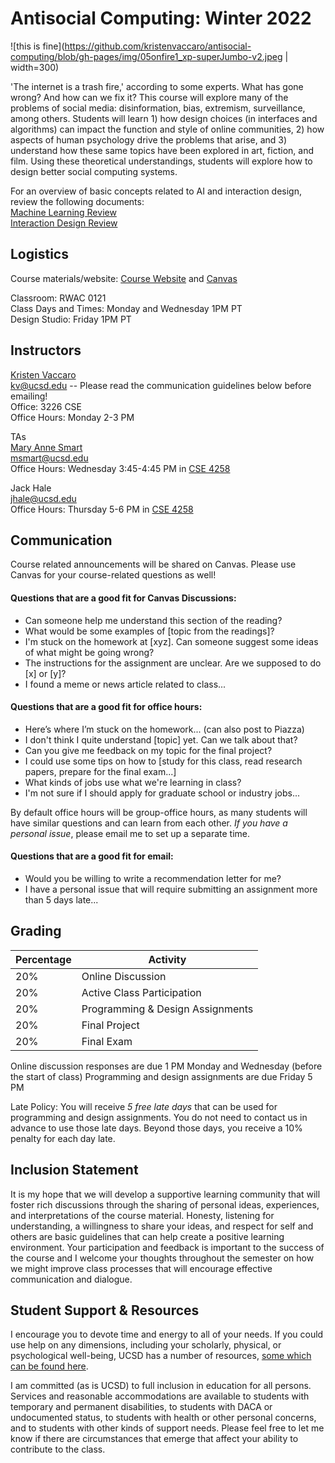 # Antisocial Computing: Winter 2022

![this is fine](https://github.com/kristenvaccaro/antisocial-computing/blob/gh-pages/img/05onfire1_xp-superJumbo-v2.jpeg | width=300)

'The internet is a trash fire,' according to some experts. What has gone wrong? And how can we fix it? This course will explore many of the problems of social media: disinformation, bias, extremism, surveillance, among others. Students will learn 1) how design choices (in interfaces and algorithms) can impact the function and style of online communities, 2) how aspects of human psychology drive the problems that arise, and 3) understand how these same topics have been explored in art, fiction, and film. Using these theoretical understandings, students will explore how to design better social computing systems. 

For an overview of basic concepts related to AI and interaction design, review the following documents:  
[Machine Learning Review](https://kristenvaccaro.github.io/human-ai/review/ML_Review.pdf)  
[Interaction Design Review](https://kristenvaccaro.github.io/human-ai/review/Interaction_Design_Review.pdf)  

## Logistics

Course materials/website: [Course Website](https://kristenvaccaro.github.io/human-ai) and [Canvas](https://canvas.ucsd.edu/courses/30741)   

Classroom: RWAC 0121   
Class Days and Times: Monday and Wednesday 1PM PT  
Design Studio: Friday 1PM PT  

## Instructors

[Kristen Vaccaro](http://kvaccaro.com)  
kv@ucsd.edu -- Please read the communication guidelines below before emailing!  
Office: 3226 CSE  
Office Hours: Monday 2-3 PM

TAs  
[Mary Anne Smart](https://sites.google.com/eng.ucsd.edu/msmart)  
msmart@ucsd.edu  
Office Hours: Wednesday 3:45-4:45 PM in [CSE 4258](https://cse.ucsd.edu/about/floormaps)  

Jack Hale  
jhale@ucsd.edu  
Office Hours: Thursday 5-6 PM in [CSE 4258](https://cse.ucsd.edu/about/floormaps)  

## Communication

Course related announcements will be shared on Canvas. Please use Canvas for your course-related questions as well!

#### Questions that are a good fit for Canvas Discussions:
- Can someone help me understand this section of the reading?
- What would be some examples of \[topic from the readings\]?
- I'm stuck on the homework at \[xyz\]. Can someone suggest some ideas of what might be going wrong?
- The instructions for the assignment are unclear. Are we supposed to do \[x\] or \[y\]?
- I found a meme or news article related to class...

#### Questions that are a good fit for office hours:
- Here’s where I’m stuck on the homework... (can also post to Piazza)
- I don't think I quite understand \[topic\] yet. Can we talk about that?
- Can you give me feedback on my topic for the final project?
- I could use some tips on how to \[study for this class, read research papers, prepare for the final exam...\]
- What kinds of jobs use what we're learning in class?
- I'm not sure if I should apply for graduate school or industry jobs...

By default office hours will be group-office hours, as many students will have similar questions and can learn from each other. *If you have a personal issue*, please email me to set up a separate time.

#### Questions that are a good fit for email:
- Would you be willing to write a recommendation letter for me?
- I have a personal issue that will require submitting an assignment more than 5 days late...

## Grading

Percentage | Activity
--- | ---
20% | Online Discussion
20% | Active Class Participation
20% | Programming & Design Assignments
20% | Final Project
20% | Final Exam

Online discussion responses are due 1 PM Monday and Wednesday (before the start of class)
Programming and design assignments are due Friday 5 PM

Late Policy: You will receive *5 free late days* that can be used for programming and design assignments. You do not need to contact us in advance to use those late days. Beyond those days, you receive a 10% penalty for each day late.

## Inclusion Statement
It is my hope that we will develop a supportive learning community that will foster rich discussions through the sharing of personal ideas, experiences, and interpretations of the course material. Honesty, listening for understanding, a willingness to share your ideas, and respect for self and others are basic guidelines that can help create a positive learning environment. Your participation and feedback is important to the success of the course and I welcome your thoughts throughout the semester on how we might improve class processes that will encourage effective communication and dialogue.

## Student Support & Resources
I encourage you to devote time and energy to all of your needs. If you could use help on any dimensions, including your scholarly, physical, or psychological well-being, UCSD has a number of resources, [some which can be found here](https://docs.google.com/document/d/1JgATnpJ6di513Pe_CqdOoSDaer_h6jz7oRQn7fZYNrA/edit).

I am committed (as is UCSD) to full inclusion in education for all persons. Services and reasonable accommodations are available to students with temporary and permanent disabilities, to students with DACA or undocumented status, to students with health or other personal concerns, and to students with other kinds of support needs. Please feel free to let me know if there are circumstances that emerge that affect your ability to contribute to the class.
